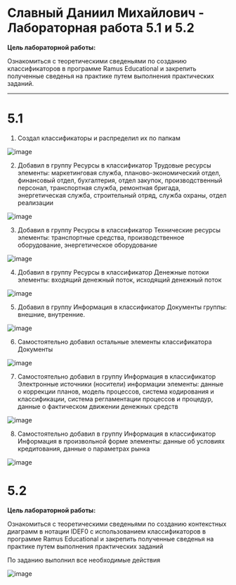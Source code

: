 # Славный Даниил Михайлович - Лабораторная работа 5.1 и 5.2 

**Цель лабораторной работы:** 

Ознакомиться с теоретическими сведеньями по созданию классификаторов в программе Ramus Educational и закрепить полученные сведенья на практике путем выполнения практических заданий.

**** 

# 5.1 

1. Создал классификаторы и распределил их по папкам

![image](https://github.com/user-attachments/assets/ca85f69d-b0c2-4663-8ec7-b0764521113b)

2. Добавил в группу Ресурсы в классификатор Трудовые ресурсы элементы: маркетинговая служба, планово-экономический отдел, финансовый отдел, бухгалтерия, отдел закупок, производственный персонал, транспортная служба, ремонтная бригада, энергетическая служба, строительный отряд, служба охраны, отдел реализации

![image](https://github.com/user-attachments/assets/02629d96-d527-478e-8490-cb806e8ddd36)

3. Добавил в группу Ресурсы в классификатор Технические ресурсы элементы: транспортные средства, производственное оборудование, энергетическое оборудование

![image](https://github.com/user-attachments/assets/43634e04-989e-4dbf-8b55-e485c0c4e7d0)

4. Добавил в группу Ресурсы в классификатор Денежные потоки элементы: входящий денежный поток, исходящий денежный поток

![image](https://github.com/user-attachments/assets/0f9861ee-ea39-41df-a31e-263d537bc130)

5. Добавил в группу Информация в классификатор Документы группы: внешние, внутренние.

![image](https://github.com/user-attachments/assets/28c4e3bc-d425-4dcb-8f9c-0fc3def848a8)

6. Самостоятельно добавил остальные элементы классификатора Документы

![image](https://github.com/user-attachments/assets/e2220881-73c1-4a22-8e6a-c15c14738e27)

7. Самостоятельно добавил в группу Информация в классификатор Электронные источники (носители) информации элементы: данные о коррекции планов, модель процессов, система кодирования и
классификации, система регламентации процессов и процедур, данные о фактическом движении денежных средств

![image](https://github.com/user-attachments/assets/17a4f5e0-6204-4d93-b18a-64ab361d3ad8)

8.  Самостоятельно добавил в группу Информация в классификатор Информация в произвольной форме элементы: данные об условиях кредитования, данные о параметрах рынка

![image](https://github.com/user-attachments/assets/215d9fb5-486b-4a4a-881e-ebbd28c3452b)


# 5.2

**Цель лабораторной работы:**

Ознакомиться с теоретическими сведеньями по созданию контекстных диаграмм в нотации IDEF0 с использованием классификаторов в программе Ramus Educational и закрепить полученные сведенья на практике путем выполнения практических заданий

По заданию выполнил все необходимые действия 

![image](https://github.com/user-attachments/assets/b0cfb5b3-02dd-4864-a6ba-19a14f734cb4)
